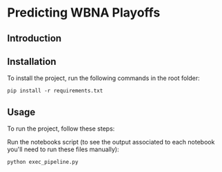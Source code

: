 # Predicting WBNA Playoffs

## Introduction

## Installation
To install the project, run the following commands in the root folder:
```
pip install -r requirements.txt
```
## Usage
To run the project, follow these steps:

Run the notebooks script (to see the output associated to each notebook you'll need to run these files manually):
```
python exec_pipeline.py
```
